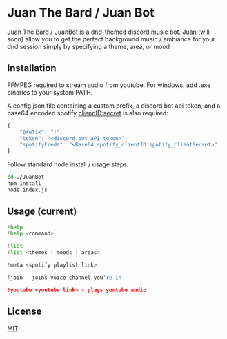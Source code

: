 # Juan The Bard / Juan Bot

Juan The Bard / JuanBot is a dnd-themed discord music bot. Juan (will soon) allow you to get the perfect background music / ambiance for your dnd session simply by specifying a theme, area, or mood

## Installation

FFMPEG required to stream audio from youtube. For windows, add .exe binaries to your system PATH.

A config.json file containing a custom prefix, a discord bot api token, and a base64 encoded spotify <cliendID:secret> is also required:
```javascript
{
	"prefix": "!",
	"token": "<discord bot API token>",
	"spotifyCreds": "<Base64 spotify_clientID:spotify_clientSecret>"
}
```

Follow standard node install / usage steps:

```bash
cd ./JuanBot
npm install
node index.js
```

## Usage (current)

```python
!help
!help <command>

!list
!list <themes | moods | areas>

!meta <spotify playlist link>

!join - joins voice channel you're in

!youtube <youtube link> - plays youtube audio
```


## License
[MIT](https://choosealicense.com/licenses/mit/)
